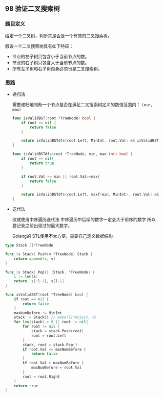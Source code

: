 ## 98 验证二叉搜索树

### 题目定义

给定一个二叉树，判断其是否是一个有效的二叉搜索树。

假设一个二叉搜索树具有如下特征：

* 节点的左子树只包含小于当前节点的数。
* 节点的右子树只包含大于当前节点的数。
* 所有左子树和右子树自身必须也是二叉搜索树。

### 思路

- 递归法

  需要递归地判断一个节点是否在满足二叉搜索树定义的数值范围内： ``(min, max)``

  ```go
  func isValidBST(root *TreeNode) bool {
      if root == nil {
          return false
      }
  
      return isValidBSTdfs(root.Left, MinInt, root.Val) && isValidBSTdfs(root.Right, root.Val, MaxInt)
  }
  
  func isValidBSTdfs(root *TreeNode, min, max int) bool {
      if root == nil{
          return true
      }
  
      if root.Val <= min || root.Val>=max{
          return false
      }
  
      return isValidBSTdfs(root.Left, maxf(min, MinInt), root.Val) && isValidBSTdfs(root.Right, root.Val, minf(max, MaxInt))
  }
  ```

- 迭代法

  改成使用中序遍历迭代法 中序遍历中后续的数字一定会大于前序的数字 所以要记录之前出现过的最大数字。

  Golang的 STL使用不太方便，需要自己定义数据结构。

```go
type Stack []*TreeNode

func (s Stack) Push(v *TreeNode) Stack {
    return append(s, v)
}

func (s Stack) Pop() (Stack, *TreeNode) {
    l := len(s)
    return  s[:l-1], s[l-1]
}

func isValidBST(root *TreeNode) bool {
    if root == nil {
        return false
    }
    maxNumBefore := MinInt
  	stack := Stack{} // make([]*Object, 0)
    for len(stack) > 0 || root != nil{
        for root != nil {
            stack = stack.Push(root)
            root = root.Left
        }
        stack, root = stack.Pop()
        if root.Val <= maxNumBefore {
            return false
        }
        if root.Val > maxNumBefore {
            maxNumBefore = root.Val
        }
        root = root.Right
    }
    return true
}
```

